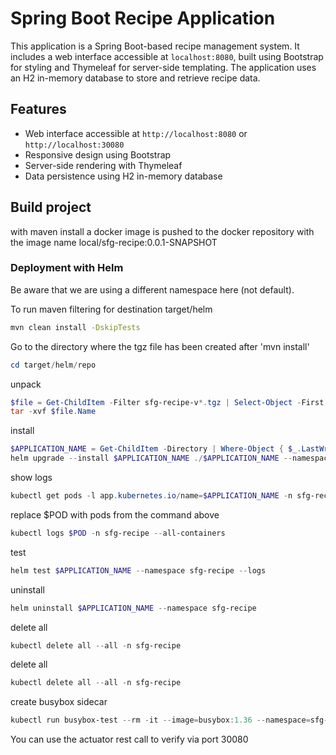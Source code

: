 # Spring Boot Recipe Application

This application is a Spring Boot-based recipe management system. It includes a web interface accessible at `localhost:8080`, built using Bootstrap for styling and Thymeleaf for server-side templating. The application uses an H2 in-memory database to store and retrieve recipe data.

## Features

- Web interface accessible at `http://localhost:8080` or `http://localhost:30080`
- Responsive design using Bootstrap
- Server-side rendering with Thymeleaf
- Data persistence using H2 in-memory database

## Build project

with maven install a docker image is pushed to the docker repository with the image name local/sfg-recipe:0.0.1-SNAPSHOT

### Deployment with Helm

Be aware that we are using a different namespace here (not default).

To run maven filtering for destination target/helm
```bash
mvn clean install -DskipTests 
```

Go to the directory where the tgz file has been created after 'mvn install'
```powershell
cd target/helm/repo
```

unpack
```powershell
$file = Get-ChildItem -Filter sfg-recipe-v*.tgz | Select-Object -First 1
tar -xvf $file.Name
```

install
```powershell
$APPLICATION_NAME = Get-ChildItem -Directory | Where-Object { $_.LastWriteTime -ge $file.LastWriteTime } | Select-Object -ExpandProperty Name
helm upgrade --install $APPLICATION_NAME ./$APPLICATION_NAME --namespace sfg-recipe --create-namespace --wait --timeout 8m --debug --render-subchart-notes
```

show logs
```powershell
kubectl get pods -l app.kubernetes.io/name=$APPLICATION_NAME -n sfg-recipe
```
replace $POD with pods from the command above
```powershell
kubectl logs $POD -n sfg-recipe --all-containers
```

test
```powershell
helm test $APPLICATION_NAME --namespace sfg-recipe --logs
```

uninstall
```powershell
helm uninstall $APPLICATION_NAME --namespace sfg-recipe
```

delete all
```powershell
kubectl delete all --all -n sfg-recipe
```

delete all
```powershell
kubectl delete all --all -n sfg-recipe
```

create busybox sidecar
```powershell
kubectl run busybox-test --rm -it --image=busybox:1.36 --namespace=sfg-recipe --command -- sh
```

You can use the actuator rest call to verify via port 30080



